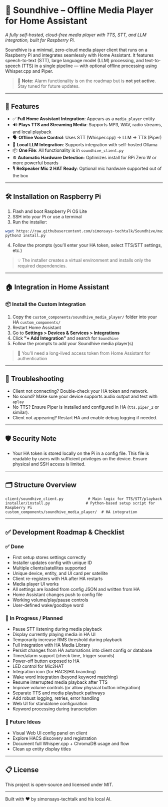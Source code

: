 # 🎵 Soundhive – Offline Media Player for Home Assistant

*A fully self-hosted, cloud-free media player with TTS, STT, and LLM integration, built for Raspberry Pi.*

Soundhive is a minimal, zero-cloud media player client that runs on a Raspberry Pi and integrates seamlessly with Home Assistant. It features speech-to-text (STT), large language model (LLM) processing, and text-to-speech (TTS) in a single pipeline — with optional offline processing using Whisper.cpp and Piper.

> 🚨 **Note:** Alarm functionality is on the roadmap but is **not yet active**. Stay tuned for future updates.

---

## 🚀 Features

- ✅ **Full Home Assistant Integration**: Appears as a `media_player` entity
- 🔊 **Plays TTS and Streaming Media**: Supports MP3, WAV, radio streams, and local playback
- 🗣 **Offline Voice Control**: Uses STT (Whisper.cpp) → LLM → TTS (Piper)
- 🧠 **Local LLM Integration**: Supports integration with self-hosted Ollama
- 📦 **One File**: All functionality is in `soundhive_client.py`
- ⚙️ **Automatic Hardware Detection**: Optimizes install for RPi Zero W or more powerful boards
- 🎙️ **ReSpeaker Mic 2 HAT Ready**: Optional mic hardware supported out of the box

---

## 🛠 Installation on Raspberry Pi

1. Flash and boot Raspberry Pi OS Lite
2. SSH into your Pi or use a terminal
3. Run the installer:

```bash
wget https://raw.githubusercontent.com/simonsays-techtalk/Soundhive/main/installer/install.py
python3 install.py
```

4. Follow the prompts (you’ll enter your HA token, select TTS/STT settings, etc.)

> 💡 The installer creates a virtual environment and installs only the required dependencies.

---

## 🏠 Integration in Home Assistant

### 📦 Install the Custom Integration

1. Copy the `custom_components/soundhive_media_player/` folder into your HA `custom_components/`
2. Restart Home Assistant
3. Go to **Settings > Devices & Services > Integrations**
4. Click **"+ Add Integration"** and search for `Soundhive`
5. Follow the prompts to add your Soundhive media player(s)

> 🔐 You’ll need a long-lived access token from Home Assistant for authentication

---

## 🧪 Troubleshooting

- Client not connecting? Double-check your HA token and network.
- No sound? Make sure your device supports audio output and test with `aplay`
- No TTS? Ensure Piper is installed and configured in HA (`tts.piper_2` or similar).
- Client not appearing? Restart HA and enable debug logging if needed.

---

## 🛡 Security Note

- Your HA token is stored locally on the Pi in a config file. This file is readable by users with sufficient privileges on the device. Ensure physical and SSH access is limited.

---

## 🗂 Structure Overview

```
client/soundhive_client.py           # Main logic for TTS/STT/playback
installer/install.py                # Python-based setup script for Raspberry Pi
custom_components/soundhive_media_player/  # HA integration
```

---

## ✅ Development Roadmap & Checklist

### ✅ Done
- First setup stores settings correctly
- Installer updates config with unique ID
- Multiple clients/satellites supported
- Unique device, entity, and UI card per satellite
- Client re-registers with HA after HA restarts
- Media player UI works
- All settings are loaded from config JSON and written from HA
- Home Assistant changes push to config file
- Working volume/play/pause controls
- User-defined wake/goodbye word

### 🔧 In Progress / Planned
- Pause STT listening during media playback
- Display currently playing media in HA UI
- Temporarily increase RMS threshold during playback
- Full integration with HA Media Library
- Persist changes from HA automations into client config or database
- Timer/alarm support (check time, trigger sounds)
- Power-off button exposed to HA
- LED control for Mic2HAT
- Integration icon (for HACS/HA branding)
- Wake word integration (beyond keyword matching)
- Resume interrupted media playback after TTS
- Improve volume controls (or allow physical button integration)
- Separate TTS and media playback pathways
- Add robust logging, retries, error handling
- Web UI for standalone configuration
- Keyword processing during transcription

### 🧠 Future Ideas
- Visual Web UI config panel on client
- Explore HACS discovery and registration
- Document full Whisper.cpp + ChromaDB usage and flow
- Clean up entity display titles

---

## 📋 License

This project is open-source and licensed under MIT.

---

Built with ❤️ by simonsays-techtalk and his local AI.


